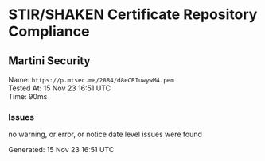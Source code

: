 # STIR/SHAKEN Certificate Repository Compliance

## Martini Security

Name: `https://p.mtsec.me/2884/d8eCRIuwywM4.pem`\
Tested At: 15 Nov 23 16:51 UTC\
Time: 90ms

### Issues

no warning, or error, or notice date level issues were found

Generated: 15 Nov 23 16:51 UTC